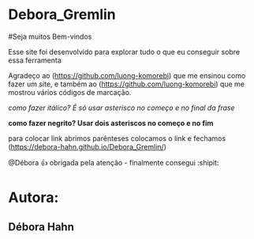# Debora_Gremlin
#Seja muitos Bem-vindos

Esse site foi desenvolvido para explorar tudo o que eu conseguir sobre essa ferramenta

Agradeço ao (https://github.com/luong-komorebi) que me ensinou como fazer um site, e também ao (https://github.com/luong-komorebi) que me mostrou vários códigos de marcação.

*como fazer itálico? É só usar asterisco no começo e no final da frase*

**como fazer negrito? Usar dois asteriscos no começo e no fim**

para colocar link abrimos parênteses colocamos o link e fechamos (https://debora-hahn.github.io/Debora_Gremlin/)

@Débora :+1: obrigada pela atenção - finalmente consegui :shipit:
# Autora:
## Débora Hahn 

